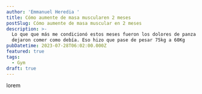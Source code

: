 ```yaml
---
author: 'Emmanuel Heredia '
title: Cómo aumente de masa muscularen 2 meses
postSlug: Cómo aumente de masa muscular en 2 meses
description: >-
  Lo que que más me condicionó estos meses fueron los dolores de panza que no me
  dejaron comer como debía. Eso hizo que pase de pesar 75kg a 60Kg 
pubDatetime: 2023-07-28T06:02:00.000Z
featured: true
tags:
  - Gym
draft: true
---
```


﻿lorem
